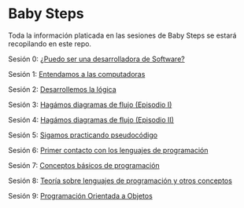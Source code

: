 Baby Steps
==========

Toda la información platicada en las sesiones de Baby Steps se estará recopilando en este repo.

Sesión 0: [¿Puedo ser una desarrolladora de Software?](https://github.com/codificadas/baby-steps/blob/master/session_0.md)

Sesión 1: [Entendamos a las computadoras](https://github.com/codificadas/baby-steps/blob/master/session_1.md)

Sesión 2: [Desarrollemos la lógica](https://github.com/codificadas/baby-steps/blob/master/session_2.md)

Sesión 3: [Hagámos diagramas de flujo (Episodio I)](https://github.com/codificadas/baby-steps/blob/master/session_3.md)

Sesión 4: [Hagámos diagramas de flujo (Episodio II)](https://github.com/codificadas/baby-steps/blob/master/session_4.md)

Sesión 5: [Sigamos practicando pseudocódigo](https://github.com/codificadas/baby-steps/blob/master/session_5.md)

Sesión 6: [Primer contacto con los lenguajes de programación](https://github.com/codificadas/baby-steps/blob/master/session_6.md)

Sesión 7: [Conceptos básicos de programación](https://github.com/codificadas/baby-steps/blob/master/session_7.md)

Sesión 8: [Teoría sobre lenguajes de programación y otros conceptos](https://github.com/codificadas/baby-steps/blob/master/session_8.md)

Sesión 9: [Programación Orientada a Objetos](https://github.com/codificadas/baby-steps/blob/master/session_9.md)
